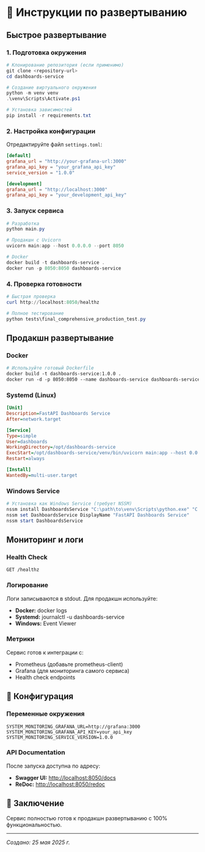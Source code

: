 # 🚀 Инструкции по развертыванию

## Быстрое развертывание

### 1. Подготовка окружения

```powershell
# Клонирование репозитория (если применимо)
git clone <repository-url>
cd dashboards-service

# Создание виртуального окружения
python -m venv venv
.\venv\Scripts\Activate.ps1

# Установка зависимостей
pip install -r requirements.txt
```

### 2. Настройка конфигурации

Отредактируйте файл `settings.toml`:

```toml
[default]
grafana_url = "http://your-grafana-url:3000"
grafana_api_key = "your_grafana_api_key"
service_version = "1.0.0"

[development]
grafana_url = "http://localhost:3000"
grafana_api_key = "your_development_api_key"
```

### 3. Запуск сервиса

```powershell
# Разработка
python main.py

# Продакшн с Uvicorn
uvicorn main:app --host 0.0.0.0 --port 8050

# Docker
docker build -t dashboards-service .
docker run -p 8050:8050 dashboards-service
```

### 4. Проверка готовности

```powershell
# Быстрая проверка
curl http://localhost:8050/healthz

# Полное тестирование
python tests\final_comprehensive_production_test.py
```

## Продакшн развертывание

### Docker

```dockerfile
# Используйте готовый Dockerfile
docker build -t dashboards-service:1.0.0 .
docker run -d -p 8050:8050 --name dashboards-service dashboards-service:1.0.0
```

### Systemd (Linux)

```ini
[Unit]
Description=FastAPI Dashboards Service
After=network.target

[Service]
Type=simple
User=dashboards
WorkingDirectory=/opt/dashboards-service
ExecStart=/opt/dashboards-service/venv/bin/uvicorn main:app --host 0.0.0.0 --port 8050
Restart=always

[Install]
WantedBy=multi-user.target
```

### Windows Service

```powershell
# Установка как Windows Service (требует NSSM)
nssm install DashboardsService "C:\path\to\venv\Scripts\python.exe" "C:\path\to\main.py"
nssm set DashboardsService DisplayName "FastAPI Dashboards Service"
nssm start DashboardsService
```

## Мониторинг и логи

### Health Check

```shell
GET /healthz
```

### Логирование

Логи записываются в stdout. Для продакшн используйте:

- **Docker:** docker logs
- **Systemd:** journalctl -u dashboards-service
- **Windows:** Event Viewer

### Метрики

Сервис готов к интеграции с:

- Prometheus (добавьте prometheus-client)
- Grafana (для мониторинга самого сервиса)
- Health check endpoints

## 🔧 Конфигурация

### Переменные окружения

```env
SYSTEM_MONITORING_GRAFANA_URL=http://grafana:3000
SYSTEM_MONITORING_GRAFANA_API_KEY=your_api_key
SYSTEM_MONITORING_SERVICE_VERSION=1.0.0
```

### API Documentation

После запуска доступна по адресу:

- **Swagger UI:** <http://localhost:8050/docs>
- **ReDoc:** <http://localhost:8050/redoc>

## 🎯 Заключение

Сервис полностью готов к продакшн развертыванию с 100% функциональностью.

---
*Создано: 25 мая 2025 г.*
